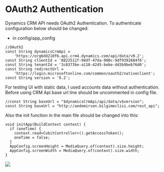 # OAuth2 Authentication

Dynamics CRM API needs OAuth2 Authentication. To authenticate configuration below should be changed:

 - in config/app_config

```
//OAuth2
const String dynamicsCrmApi =
    'https://org6dd210f6.api.crm4.dynamics.com/api/data/v9.2';
const String clientId = '8822511f-94df-47da-900c-9df9392684f6';
const String tenantId = '3c0373be-a110-4245-bebe-dd3b9beb76d0';
const String redirectUrl =
    'https://login.microsoftonline.com/common/oauth2/nativeclient';
const String version = '9.2';

```

For testing UI with static data, I used accounts data without authentication. 
Before using CRM Api base url line should be uncommented in config file.
 
```
//const String baseUrl = "$dynamicsCrmApi/api/data/v$version";
const String baseUrl = "http://aedemirsen.bilgimeclisi.com/rest_api";
```

Also the init function in the main file should be changed into this:
```
void initApp(BuildContext context) {
  if (oneTime) {
    context.read<CubitController>().getAccessToken();
    oneTime = false;
  }
  AppConfig.screenHeight = MediaQuery.of(context).size.height;
  AppConfig.screenWidth = MediaQuery.of(context).size.width;
}
```

![](http://aedemirsen.bilgimeclisi.com/assets/sf.gif)
